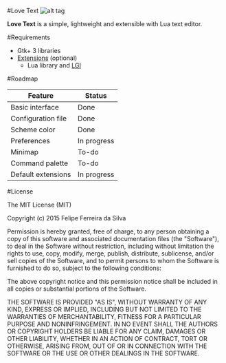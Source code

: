 #Love Text ![alt tag](https://github.com/FelipeFS/lovetext/blob/master/icons/hicolor/48x48/apps/lovetext.png) 

__Love Text__ is a simple, lightweight and extensible with Lua text editor.

#Requirements

* Gtk+ 3 libraries
* [Extensions](https://github.com/FelipeFS/lovetextextensions) (optional)
  * Lua library and [LGI](https://github.com/pavouk/lgi)

#Roadmap

Feature            | Status
------------------ | -----------
Basic interface    | Done
Configuration file | Done
Scheme color       | Done
Preferences        | In progress
Minimap            | To-do
Command palette    | To-do
Default extensions | In progress

#License

The MIT License (MIT)

Copyright (c) 2015 Felipe Ferreira da Silva

Permission is hereby granted, free of charge, to any person obtaining a copy of this software and associated documentation files (the "Software"), to deal in the Software without restriction, including without limitation the rights to use, copy, modify, merge, publish, distribute, sublicense, and/or sell copies of the Software, and to permit persons to whom the Software is furnished to do so, subject to the following conditions:

The above copyright notice and this permission notice shall be included in all copies or substantial portions of the Software.

THE SOFTWARE IS PROVIDED "AS IS", WITHOUT WARRANTY OF ANY KIND, EXPRESS OR IMPLIED, INCLUDING BUT NOT LIMITED TO THE WARRANTIES OF MERCHANTABILITY, FITNESS FOR A PARTICULAR PURPOSE AND NONINFRINGEMENT. IN NO EVENT SHALL THE AUTHORS OR COPYRIGHT HOLDERS BE LIABLE FOR ANY CLAIM, DAMAGES OR OTHER LIABILITY, WHETHER IN AN ACTION OF CONTRACT, TORT OR OTHERWISE, ARISING FROM, OUT OF OR IN CONNECTION WITH THE SOFTWARE OR THE USE OR OTHER DEALINGS IN THE SOFTWARE.

